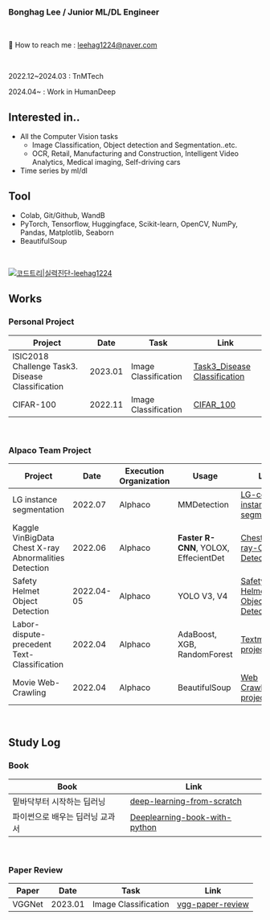 ### Bonghag Lee / Junior ML/DL Engineer



<br/>
 
📧 How to reach me : leehag1224@naver.com

<br/>

2022.12~2024.03 : TnMTech

2024.04~ : Work in HumanDeep

## Interested in..
<!-- Hyunna Kim --> 
-  All the Computer Vision tasks
   - Image Classification, Object detection and Segmentation..etc. 
   - OCR, Retail, Manufacturing and Construction, Intelligent Video Analytics, Medical imaging, Self-driving cars
- Time series by ml/dl

## Tool
- Colab, Git/Github, WandB
- PyTorch, Tensorflow, Huggingface, Scikit-learn, OpenCV, NumPy, Pandas, Matplotlib, Seaborn
- BeautifulSoup

<br/>


[![코드트리|실력진단-leehag1224](https://banner.codetree.ai/v1/banner/leehag1224)](https://www.codetree.ai/profiles/leehag1224)

## Works




### Personal Project

Project  | Date |   Task | Link
---------------------------|-------|-----------------|---------------------|
ISIC2018 Challenge Task3. Disease Classification | 2023.01 | Image Classification | [Task3_Disease Classification](https://github.com/bbonghag/ISIC-2018-Challenge-Task-3-Disease-Classification)
CIFAR-100  | 2022.11 |   Image Classification | [CIFAR_100](https://github.com/bbonghag/CIFAR_100)



<br/>

### Alpaco Team Project

Project  | Date | Execution Organization | Usage | Link
---------------------------|------|-------|-----------------|---------------------|
LG instance segmentation | 2022.07 | Alphaco | MMDetection | [LG-contest-instance-segmentation](https://github.com/bbonghag/LG-contest-instance-segmentation)
Kaggle VinBigData Chest X-ray Abnormalities Detection | 2022.06 | Alphaco | **Faster R-CNN**, YOLOX, EffecientDet | [Chest-X-ray-Object-Detection](https://github.com/bbonghag/Chest-X-ray-Object-Detection)
Safety Helmet Object Detection | 2022.04-05 | Alphaco | YOLO V3, V4 | [Safety Helmet Object Detection](https://github.com/bbonghag/Safety-Helmet-Object-Detection#safety-helmet-object-detection)
Labor-dispute-precedent Text-Classification | 2022.04 | Alphaco | AdaBoost, XGB, RandomForest | [Textmining-project](https://github.com/bbonghag/Textmining-project)
Movie Web-Crawling | 2022.04 | Alphaco | BeautifulSoup | [Web Crawling-project](https://github.com/bbonghag/Movie-Web-Crawling)

<br/>


## Study Log

### Book

Book | Link | 
-----|------|
밑바닥부터 시작하는 딥러닝 | [deep-learning-from-scratch](https://github.com/bbonghag/Study-Deep-learning-from-scratch)
파이썬으로 배우는 딥러닝 교과서 | [Deeplearning-book-with-python](https://github.com/bbonghag/Deeplearning-book-with-python)

<br/>

### Paper Review

Paper | Date | Task | Link |
------|------|------|------|
VGGNet | 2023.01 | Image Classification | [vgg-paper-review](https://github.com/bbonghag/vgg-paper-review)



